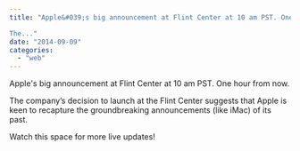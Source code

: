 ```yaml
---
title: "Apple&#039;s big announcement at Flint Center at 10 am PST. One hour from now. 

The..."
date: "2014-09-09"
categories: 
  - "web"
---
```


Apple's big announcement at Flint Center at 10 am PST. One hour from now.  
  
The company’s decision to launch at the Flint Center suggests that Apple is keen to recapture the groundbreaking announcements (like iMac) of its past.  
  
Watch this space for more live updates!
